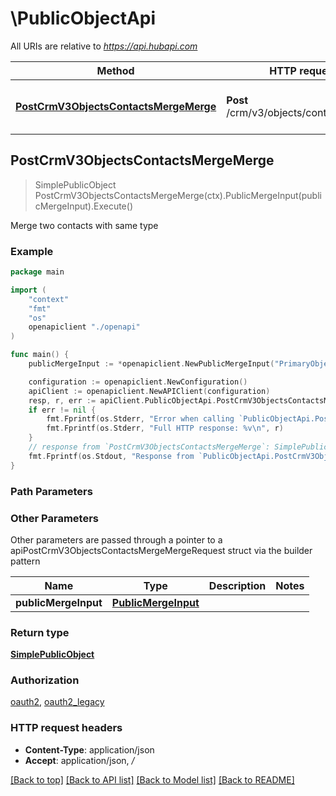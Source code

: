 # \PublicObjectApi

All URIs are relative to *https://api.hubapi.com*

Method | HTTP request | Description
------------- | ------------- | -------------
[**PostCrmV3ObjectsContactsMergeMerge**](PublicObjectApi.md#PostCrmV3ObjectsContactsMergeMerge) | **Post** /crm/v3/objects/contacts/merge | Merge two contacts with same type



## PostCrmV3ObjectsContactsMergeMerge

> SimplePublicObject PostCrmV3ObjectsContactsMergeMerge(ctx).PublicMergeInput(publicMergeInput).Execute()

Merge two contacts with same type

### Example

```go
package main

import (
    "context"
    "fmt"
    "os"
    openapiclient "./openapi"
)

func main() {
    publicMergeInput := *openapiclient.NewPublicMergeInput("PrimaryObjectId_example", "ObjectIdToMerge_example") // PublicMergeInput | 

    configuration := openapiclient.NewConfiguration()
    apiClient := openapiclient.NewAPIClient(configuration)
    resp, r, err := apiClient.PublicObjectApi.PostCrmV3ObjectsContactsMergeMerge(context.Background()).PublicMergeInput(publicMergeInput).Execute()
    if err != nil {
        fmt.Fprintf(os.Stderr, "Error when calling `PublicObjectApi.PostCrmV3ObjectsContactsMergeMerge``: %v\n", err)
        fmt.Fprintf(os.Stderr, "Full HTTP response: %v\n", r)
    }
    // response from `PostCrmV3ObjectsContactsMergeMerge`: SimplePublicObject
    fmt.Fprintf(os.Stdout, "Response from `PublicObjectApi.PostCrmV3ObjectsContactsMergeMerge`: %v\n", resp)
}
```

### Path Parameters



### Other Parameters

Other parameters are passed through a pointer to a apiPostCrmV3ObjectsContactsMergeMergeRequest struct via the builder pattern


Name | Type | Description  | Notes
------------- | ------------- | ------------- | -------------
 **publicMergeInput** | [**PublicMergeInput**](PublicMergeInput.md) |  | 

### Return type

[**SimplePublicObject**](SimplePublicObject.md)

### Authorization

[oauth2](../README.md#oauth2), [oauth2_legacy](../README.md#oauth2_legacy)

### HTTP request headers

- **Content-Type**: application/json
- **Accept**: application/json, */*

[[Back to top]](#) [[Back to API list]](../README.md#documentation-for-api-endpoints)
[[Back to Model list]](../README.md#documentation-for-models)
[[Back to README]](../README.md)

